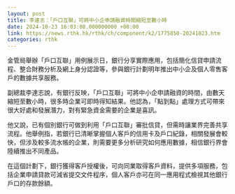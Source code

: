 ```yaml
---
layout: post
title: 李達志：「戶口互聯」可將中小企申請融資時間縮短至數小時
date: 2024-10-23 16:03:08.000000000 +08:00
link: https://news.rthk.hk/rthk/ch/component/k2/1775850-20241023.htm
categories: rthk
---
```


金管局舉辦「戶口互聯」用例展示日，銀行分享實際應用，包括簡化信貸申請流程、整合財務分析及網上身分認證等，參與銀行計劃明年推出中小企及個人零售客戶的數據共享服務。

副總裁李達志說，有銀行反映，「戶口互聯」可將中小企申請融資的時間，由數天縮短至數小時，很多時企業可即時得知結果。他認為，「點到點」處理方式可帶來很大好處和發展潛力，對有緊急資金需要的企業是喜訊。

他又說，已有個別銀行可做到利用「戶口互聯」審批信貸，但需時讓業界完善共享流程。他舉例指，若銀行已清晰掌握個人客戶的信用卡及戶口紀錄，相關發展會較快，但涉及較多流水帳的企業，則需要更多分析研究如何應用數據，相信銀行界會陸續推出不同產品。

在這個計劃下，銀行獲得客戶授權後，可向同業取得客戶資料，提供多項服務，包括企業申請貸款可減省提交文件程序，個人客戶亦可在同一應用程式檢視其他銀行戶口的存款餘額。
